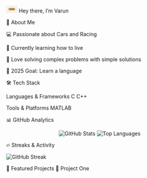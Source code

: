 <img src="Hello.jpg" width="30px"> Hey there, I’m Varun

🌟 About Me

💻 Passionate about Cars and Racing

🌱 Currently learning how to live

🧩 Love solving complex problems with simple solutions

🎯 2025 Goal: Learn a language

🛠️ Tech Stack

Languages & Frameworks
C
C++

Tools & Platforms
MATLAB


📊 GitHub Analytics
<p align="center"> <img src="https://github-readme-stats.vercel.app/api?username=frozephoenix&show_icons=true&theme=radical" alt="GitHub Stats" height="165" /> <img src="https://github-readme-stats.vercel.app/api/top-langs/?username=frozephoenix&layout=compact&theme=radical" alt="Top Languages" height="165" /> </p>

🔥 Streaks & Activity
<!--
<p align="center"> <img src="https://streak-stats.demolab.com?user=frozephoenix&theme=radical&hide_border=true" alt="GitHub Streak" /> </p> <p align="center"> <img src="https://github-readme-activity-graph.vercel.app/graph?username=frozephoenix&theme=react-dark&hide_border=true&area=true" alt="GitHub Activity Graph" /> </p>
-->
<p href="https://git.io/streak-stats"><img src="https://streak-stats.demolab.com?user=frozephoenixhoenix&background=45%2CD8A48F%2CD6CE93&ring=995666&fire=995666&currStreakLabel=995666" alt="GitHub Streak" /></p>

🚀 Featured Projects
🔗 Project One

<!--
🌐 Let’s Connect
<p align="center"> <a href="https://linkedin.com/in/YOURPROFILE"><img src="https://img.shields.io/badge/LinkedIn-0A66C2?logo=linkedin&logoColor=white" /></a> <a href="https://twitter.com/YOURHANDLE"><img src="https://img.shields.io/badge/Twitter-1DA1F2?logo=twitter&logoColor=white" /></a> <a href="https://yourwebsite.com"><img src="https://img.shields.io/badge/Portfolio-FF5722?logo=firefox&logoColor=white" /></a> <a href="mailto:your.email@example.com"><img src="https://img.shields.io/badge/Email-D14836?logo=gmail&logoColor=white" /></a> </p>

-->
